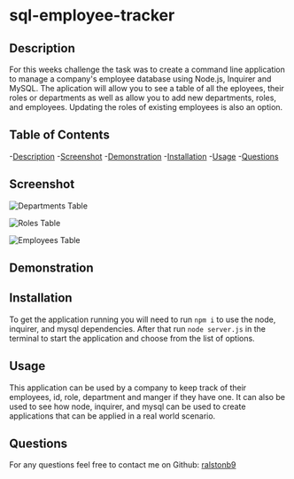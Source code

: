 # sql-employee-tracker

## Description 

For this weeks challenge the task was to create a command line application to manage a company's employee database using Node.js, Inquirer and MySQL. The aplication will allow you to see a table of all the eployees, their roles or departments as well as allow you to add new departments, roles, and employees. Updating the roles of existing employees is also an option.

## Table of Contents
-[Description](#description)
-[Screenshot](#screenshot)
-[Demonstration](#demonstration)
-[Installation](#installation)
-[Usage](#usage)
-[Questions](#questions)

## Screenshot

![Departments Table]()

![Roles Table]()

![Employees Table]()

## Demonstration



## Installation

To get the application running you will need to run `npm i` to use the node, inquirer, and mysql dependencies. After that run `node server.js` in the terminal to start the application and choose from the list of options.

## Usage

This application can be used by a company to keep track of their employees, id, role, department and manger if they have one. It can also be used to see how node, inquirer, and mysql can be used to create applications that can be applied in a real world scenario.

## Questions

For any questions feel free to contact me on Github: [ralstonb9](https://github.com/ralstonb9)